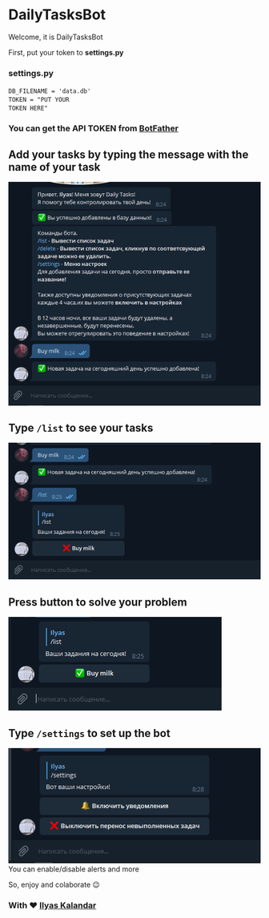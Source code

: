 # DailyTasksBot

Welcome, it is DailyTasksBot

First, put your token to <b>settings.py</b>

### settings.py
<code>DB_FILENAME = 'data.db'</code><br>
<code>TOKEN = "PUT YOUR TOKEN HERE"</code><br>
### You can get the API TOKEN from <a href='t.me/botfather'>BotFather</a>

## Add your tasks by typing the message with the name of your task
<img src='screenshots/1.png'>

## Type <code>/list</code> to see your tasks
<img src='screenshots/2.png'>

## Press button to solve your problem
<img src='screenshots/3.png'>

## Type <code>/settings</code> to set up the bot

<img src='screenshots/4.png'>
You can enable/disable alerts and more

So, enjoy and colaborate 😉

### With ❤ <a href='t.me/WinDuz'>Ilyas Kalandar</a>
